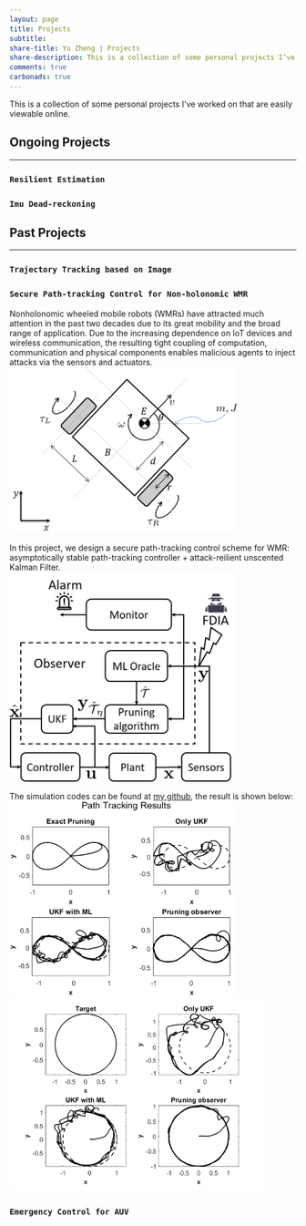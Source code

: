 ```yaml
---
layout: page
title: Projects
subtitle: 
share-title: Yu Zheng | Projects
share-description: This is a collection of some personal projects I’ve worked on.
comments: true
carbonads: true
---
```


This is a collection of some personal projects I've worked on that are easily viewable online. 

## Ongoing Projects
-------------------------------
### ```Resilient Estimation```

### ```Imu Dead-reckoning```


## Past Projects
-------------------------------
### ```Trajectory Tracking based on Image```

### ```Secure Path-tracking Control for Non-holonomic WMR```
Nonholonomic wheeled mobile robots (WMRs) have attracted much attention in the past two decades due to its great mobility and the broad range of application. Due to the increasing dependence on IoT devices and wireless communication, the resulting tight coupling of computation, communication and physical components enables malicious agents to inject attacks via the sensors and actuators. <br>
<img src="/assets/img/projects/DDWMR.png" width="400"/>

In this project, we design a secure path-tracking control scheme for WMR: asymptotically stable path-tracking controller + attack-reilient unscented Kalman Filter.<br>
<img src="/assets/img/projects/Path_tracking_WMR.png" width="400"/>

The simulation codes can be found at [my github](https://github.com/ZYblend/Resilient-path-tracking-control-for-WMR), the result is shown below: <br>
<img src="/assets/img/projects/figure8.png" width="400"/> <img src="/assets/img/projects/Circle_tracking.png" width="450"/>

### ```Emergency Control for AUV```
